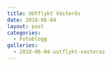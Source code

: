```yaml
---
title: UUtflykt Västerås
date: 2018-06-04
layout: post
categories:
  - Fotoblogg
galleries:
  - 2018-06-04-uutflykt-vasteras
---
```

